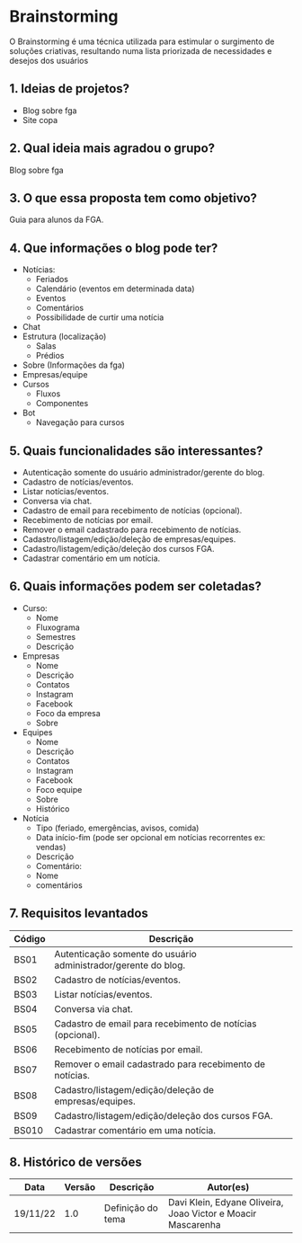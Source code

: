 # Brainstorming

O Brainstorming é uma técnica utilizada para estimular o surgimento de soluções criativas, resultando numa lista priorizada de necessidades e desejos dos usuários
## 1. Ideias de projetos?
- Blog sobre fga
- Site copa

## 2. Qual  ideia mais agradou o grupo?
Blog sobre fga
## 3. O que essa proposta tem como objetivo?
    
Guia para alunos da FGA.
## 4. Que informações o blog pode ter?

- Notícias:
    - Feriados
    - Calendário (eventos em determinada data)
    - Eventos
    - Comentários
    - Possibilidade de curtir uma notícia
- Chat
- Estrutura (localização)
    - Salas
    - Prédios
- Sobre (Informações da fga)
- Empresas/equipe
- Cursos
    - Fluxos
    - Componentes
- Bot
    - Navegação para cursos

## 5. Quais funcionalidades são interessantes?
- Autenticação somente do usuário administrador/gerente do blog.
- Cadastro de notícias/eventos.
- Listar notícias/eventos.
- Conversa via chat.
- Cadastro de email para recebimento de notícias (opcional).
- Recebimento de notícias por email.
- Remover o email cadastrado para recebimento de notícias.
- Cadastro/listagem/edição/deleção de empresas/equipes.
- Cadastro/listagem/edição/deleção dos cursos FGA.
- Cadastrar comentário em um notícia.

## 6. Quais informações podem ser coletadas?


- Curso:
    - Nome
    - Fluxograma
    - Semestres
    - Descrição
- Empresas
    - Nome
    - Descrição
    - Contatos
    - Instagram
    - Facebook
    - Foco da empresa
    - Sobre
- Equipes
    - Nome
    - Descrição
    - Contatos
    - Instagram
    - Facebook
    - Foco equipe
    - Sobre
    - Histórico
- Notícia
    - Tipo (feriado, emergências, avisos, comida)
    - Data início-fim (pode ser opcional em notícias recorrentes ex: vendas)
    - Descrição
    - Comentário:
    - Nome
    - comentários


## 7. Requisitos levantados

|Código|Descrição|
|---|------|
|BS01|Autenticação somente do usuário administrador/gerente do blog.|
|BS02|Cadastro de notícias/eventos.|
|BS03|Listar notícias/eventos.|
|BS04|Conversa via chat.|
|BS05|Cadastro de email para recebimento de notícias (opcional).|
|BS06|Recebimento de notícias por email.|
|BS07|Remover o email cadastrado para recebimento de notícias.|
|BS08|Cadastro/listagem/edição/deleção de empresas/equipes.|
|BS09|Cadastro/listagem/edição/deleção dos cursos FGA.|
|BS010|Cadastrar comentário em uma notícia.|


## 8. Histórico de versões

|Data|Versão|Descrição| Autor(es)|
|---|------|------|-----|
|19/11/22|1.0|Definição do tema|Davi Klein, Edyane Oliveira, Joao Victor e Moacir Mascarenha|
